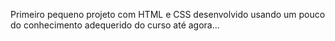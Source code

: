 Primeiro pequeno projeto com HTML e CSS desenvolvido usando um pouco do conhecimento adequerido do curso até agora...